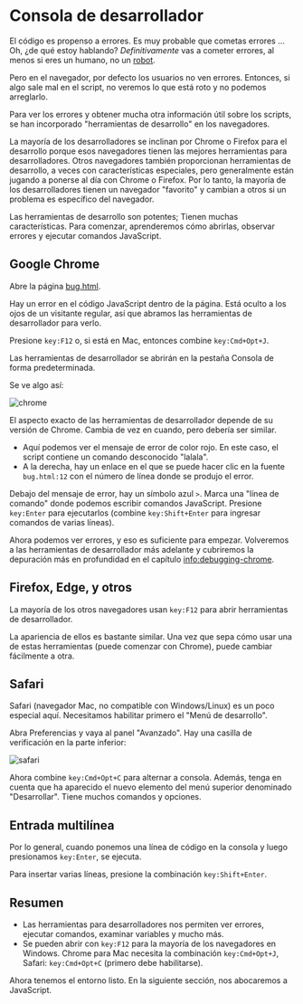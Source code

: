 # Consola de desarrollador

El código es propenso a errores. Es muy probable que cometas errores ... Oh, ¿de qué estoy hablando? *Definitivamente* vas a cometer errores, al menos si eres un humano, no un [robot](https://en.wikipedia.org/wiki/Bender_(Futurama)).

Pero en el navegador, por defecto los usuarios no ven errores. Entonces, si algo sale mal en el script, no veremos lo que está roto y no podemos arreglarlo.

Para ver los errores y obtener mucha otra información útil sobre los scripts, se han incorporado "herramientas de desarrollo" en los navegadores.

La mayoría de los desarrolladores se inclinan por Chrome o Firefox para el desarrollo porque esos navegadores tienen las mejores herramientas para desarrolladores. Otros navegadores también proporcionan herramientas de desarrollo, a veces con características especiales, pero generalmente están jugando a ponerse al día con Chrome o Firefox. Por lo tanto, la mayoría de los desarrolladores tienen un navegador "favorito" y cambian a otros si un problema es específico del navegador.

Las herramientas de desarrollo son potentes; Tienen muchas características. Para comenzar, aprenderemos cómo abrirlas, observar errores y ejecutar comandos JavaScript.

## Google Chrome

Abre la página [bug.html](bug.html).

Hay un error en el código JavaScript dentro de la página. Está oculto a los ojos de un visitante regular, así que abramos las herramientas de desarrollador para verlo.

Presione `key:F12` o, si está en Mac, entonces combine `key:Cmd+Opt+J`.

Las herramientas de desarrollador se abrirán en la pestaña Consola de forma predeterminada.

Se ve algo así:

![chrome](chrome.png)

El aspecto exacto de las herramientas de desarrollador depende de su versión de Chrome. Cambia de vez en cuando, pero debería ser similar.

- Aquí podemos ver el mensaje de error de color rojo. En este caso, el script contiene un comando desconocido "lalala".
- A la derecha, hay un enlace en el que se puede hacer clic en la fuente `bug.html:12` con el número de línea donde se produjo el error.

Debajo del mensaje de error, hay un símbolo azul `>`. Marca una "línea de comando" donde podemos escribir comandos JavaScript. Presione `key:Enter` para ejecutarlos (combine `key:Shift+Enter` para ingresar comandos de varias líneas).

Ahora podemos ver errores, y eso es suficiente para empezar. Volveremos a las herramientas de desarrollador más adelante y cubriremos la depuración más en profundidad en el capítulo <info:debugging-chrome>.


## Firefox, Edge, y otros

La mayoría de los otros navegadores usan `key:F12` para abrir herramientas de desarrollador.

La apariencia de ellos es bastante similar. Una vez que sepa cómo usar una de estas herramientas (puede comenzar con Chrome), puede cambiar fácilmente a otra.

## Safari

Safari (navegador Mac, no compatible con Windows/Linux) es un poco especial aquí. Necesitamos habilitar primero el "Menú de desarrollo".

Abra Preferencias y vaya al panel "Avanzado". Hay una casilla de verificación en la parte inferior:

![safari](safari.png)

Ahora combine `key:Cmd+Opt+C` para alternar a consola. Además, tenga en cuenta que ha aparecido el nuevo elemento del menú superior denominado "Desarrollar". Tiene muchos comandos y opciones.

## Entrada multilínea

Por lo general, cuando ponemos una línea de código en la consola y luego presionamos `key:Enter`, se ejecuta.

Para insertar varias líneas, presione la combinación `key:Shift+Enter`.

## Resumen

- Las herramientas para desarrolladores nos permiten ver errores, ejecutar comandos, examinar variables y mucho más.
- Se pueden abrir con `key:F12` para la mayoría de los navegadores en Windows. Chrome para Mac necesita la combinación `key:Cmd+Opt+J`, Safari: `key:Cmd+Opt+C` (primero debe habilitarse).

Ahora tenemos el entorno listo. En la siguiente sección, nos abocaremos a JavaScript.
